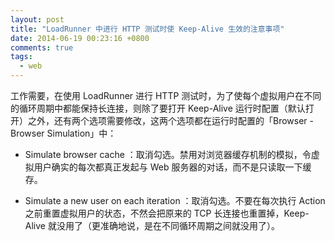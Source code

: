 ```yaml
---
layout: post
title: "LoadRunner 中进行 HTTP 测试时使 Keep-Alive 生效的注意事项"
date: 2014-06-19 00:23:16 +0800
comments: true
tags:
  - web
---
```


工作需要，在使用 LoadRunner 进行 HTTP 测试时，为了使每个虚拟用户在不同的循环周期中都能保持长连接，则除了要打开 Keep-Alive 运行时配置（默认打开）之外，还有两个选项需要修改，这两个选项都在运行时配置的「Browser - Browser Simulation」中：

- Simulate browser cache ：取消勾选。禁用对浏览器缓存机制的模拟，令虚拟用户确实的每次都真正发起与 Web 服务器的对话，而不是只读取一下缓存。

- Simulate a new user on each iteration ：取消勾选。不要在每次执行 Action 之前重置虚拟用户的状态，不然会把原来的 TCP 长连接也重置掉，Keep-Alive 就没用了（更准确地说，是在不同循环周期之间就没用了）。
